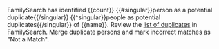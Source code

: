 FamilySearch has identified {{count}} {{#singular}}person as a potential duplicate{{/singular}}
{{^singular}}people as potential duplicates{{/singular}} of {{name}}.
Review the [list of duplicates](https://familysearch.org/tree/#view=possibleDuplicates&person={{pid}}) in FamilySearch.
Merge duplicate persons and mark incorrect matches as "Not a Match".